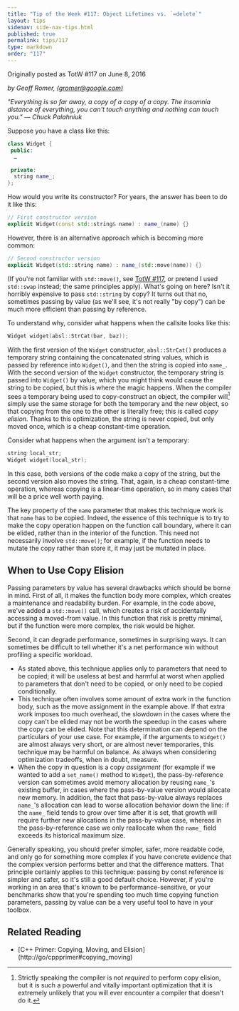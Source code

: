 ```yaml
---
title: "Tip of the Week #117: Object Lifetimes vs. `=delete`"
layout: tips
sidenav: side-nav-tips.html
published: true
permalink: tips/117
type: markdown
order: "117"
---
```


Originally posted as TotW #117 on June 8, 2016

*by Geoff Romer, [(gromer@google.com)](mailto:gromer@gmail.com)*

*"Everything is so far away, a copy of a copy of a copy. The insomnia distance
of everything, you can't touch anything and nothing can touch you." — Chuck
Palahniuk*

Suppose you have a class like this:

```c++
class Widget {
 public:
  …

 private:
  string name_;
};
```

How would you write its constructor? For years, the answer has been to do it
like this:

```c++
// First constructor version
explicit Widget(const std::string& name) : name_(name) {}
```

However, there is an alternative approach which is becoming more common:

```c++
// Second constructor version
explicit Widget(std::string name) : name_(std::move(name)) {}
```

(If you're not familiar with `std::move()`, see [TotW #117](/tips/117), or
pretend I used `std::swap` instead; the same principles apply). What's going
on here? Isn't it horribly expensive to pass `std::string` by copy? It turns
out that no, sometimes passing by value (as we'll see, it's not really "by
copy") can be much more efficient than passing by reference.

To understand why, consider what happens when the callsite looks like this:

```c++
Widget widget(absl::StrCat(bar, baz));
```

With the first version of the `Widget` constructor, `absl::StrCat()` produces
a temporary string containing the concatenated string values, which is
passed by reference into `Widget()`, and then the string is copied into
`name_`. With the second version of the `Widget` constructor, the temporary
string is passed into `Widget()` by value, which you might think would cause
the string to be copied, but this is where the magic happens. When the
compiler sees a temporary being used to copy-construct an object, the
compiler will[^1] simply use the same storage for both the temporary and
the new object, so that copying from the one to the other is literally free;
this is called _copy elision_. Thanks to this optimization, the string is
never copied, but only moved once, which is a cheap constant-time operation.

[^1]: Strictly speaking the compiler is not _required_ to perform copy elision,
    but it is such a powerful and vitally important optimization that it is
    extremely unlikely that you will ever encounter a compiler that doesn't do
    it.

Consider what happens when the argument isn't a temporary:

```c++
string local_str;
Widget widget(local_str);
```

In this case, both versions of the code make a copy of the string, but the
second version also moves the string. That, again, is a cheap constant-time
operation, whereas copying is a linear-time operation, so in many cases that
will be a price well worth paying.

The key property of the `name` parameter that makes this technique work is that
`name` has to be copied. Indeed, the essence of this technique is to try to make
the copy operation happen on the function call boundary, where it can be elided,
rather than in the interior of the function. This need not necessarily involve
`std::move()`; for example, if the function needs to mutate the copy rather than
store it, it may just be mutated in place.

## When to Use Copy Elision

Passing parameters by value has several drawbacks which should be borne in mind.
First of all, it makes the function body more complex, which creates a
maintenance and readability burden. For example, in the code above, we've added
a `std::move()` call, which creates a risk of accidentally accessing a moved-from
value. In this function that risk is pretty minimal, but if the function were
more complex, the risk would be higher.

Second, it can degrade performance, sometimes in surprising ways. It can
sometimes be difficult to tell whether it's a net performance win without
profiling a specific workload.

*   As stated above, this technique applies only to parameters that need to be
    copied; it will be useless at best and harmful at worst when applied to
    parameters that don't need to be copied, or only need to be copied
    conditionally.
*   This technique often involves some amount of extra work in the function
    body, such as the move assignment in the example above. If that extra work
    imposes too much overhead, the slowdown in the cases where the copy can't be
    elided may not be worth the speedup in the cases where the copy can be
    elided. Note that this determination can depend on the particulars of your
    use case. For example, if the arguments to `Widget()` are almost always very
    short, or are almost never temporaries, this technique may be harmful on
    balance. As always when considering optimization tradeoffs, when in doubt,
    measure.
*   When the copy in question is a copy *assignment* (for example if we wanted
    to add a `set_name()` method to `Widget`), the pass-by-reference version can
    sometimes avoid memory allocation by reusing `name_`'s existing buffer, in
    cases where the pass-by-value version would allocate new memory. In
    addition, the fact that pass-by-value always replaces `name_`'s allocation
    can lead to worse allocation behavior down the line: if the `name_` field
    tends to grow over time after it is set, that growth will require further
    new allocations in the pass-by-value case, whereas in the pass-by-reference
    case we only reallocate when the `name_` field exceeds its historical
    maximum size.

Generally speaking, you should prefer simpler, safer, more readable code, and
only go for something more complex if you have concrete evidence that the
complex version performs better and that the difference matters. That principle
certainly applies to this technique: passing by const reference is simpler and
safer, so it's still a good default choice. However, if you're working in an
area that's known to be performance-sensitive, or your benchmarks show that
you're spending too much time copying function parameters, passing by value can
be a very useful tool to have in your toolbox.

## Related Reading

*   [C++ Primer: Copying, Moving, and Elision]
    (http://go/cppprimer#copying_moving)

